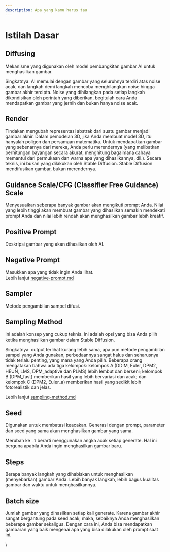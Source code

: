 ```yaml
---
description: Apa yang kamu harus tau
---
```


# Istilah Dasar

## Diffusing

Mekanisme yang digunakan oleh model pembangkitan gambar AI untuk menghasilkan gambar.&#x20;

Singkatnya: AI memulai dengan gambar yang seluruhnya terdiri atas noise acak, dan langkah demi langkah mencoba menghilangkan noise hingga gambar akhir tercipta. Noise yang dihilangkan pada setiap langkah dikondisikan oleh perintah yang diberikan, begitulah cara Anda mendapatkan gambar yang jernih dan bukan hanya noise acak.

## Render

Tindakan mengubah representasi abstrak dari suatu gambar menjadi gambar akhir. Dalam pemodelan 3D, jika Anda membuat model 3D, itu hanyalah poligon dan persamaan matematika. Untuk mendapatkan gambar yang sebenarnya dari mereka, Anda perlu merendernya (yang melibatkan perhitungan bayangan secara akurat, menghitung bagaimana cahaya memantul dari permukaan dan warna apa yang dihasilkannya, dll.). Secara teknis, ini bukan yang dilakukan oleh Stable Diffusion. Stable Diffusion mendifusikan gambar, bukan merendernya.

## Guidance Scale/CFG (Classifier Free Guidance) Scale

Menyesuaikan seberapa banyak gambar akan mengikuti prompt Anda. Nilai yang lebih tinggi akan membuat gambar yang dihasilkan semakin mendekati prompt Anda dan nilai lebih rendah akan menghasilkan gambar lebih kreatif.

## Positive Prompt

Deskripsi gambar yang akan dihasilkan oleh AI.

## Negative Prompt

Masukkan apa yang tidak ingin Anda lihat. \
Lebih lanjut [negative-prompt.md](../tutorial/prompting/negative-prompt.md "mention")

## Sampler

Metode pengambilan sampel difusi.

## **Sampling Method**

ini adalah konsep yang cukup teknis. Ini adalah opsi yang bisa Anda pilih ketika menghasilkan gambar dalam Stable Diffusion.&#x20;

Singkatnya: output terlihat kurang lebih sama, apa pun metode pengambilan sampel yang Anda gunakan, perbedaannya sangat halus dan seharusnya tidak terlalu penting, yang mana yang Anda pilih. Beberapa orang mengatakan bahwa ada tiga kelompok: kelompok A (DDIM, Euler, DPM2, HEUN, LMS, DPM\_adaptive dan PLMS) lebih lembut dan berseni; kelompok B (DPM\_fast) memberikan hasil yang lebih bervariasi dan acak; dan kelompok C (DPM2, Euler\_a) memberikan hasil yang sedikit lebih fotorealistik dan jelas.&#x20;

Lebih lanjut [sampling-method.md](../tutorial/text-to-image/sampling-method.md "mention")

## Seed

Digunakan untuk membatasi keacakan. Generasi dengan prompt, parameter dan seed yang sama akan menghasilkan gambar yang sama.

Merubah ke `-1` berarti menggunakan angka acak setiap generate. Hal ini berguna apabila Anda ingin menghasilkan gambar baru.&#x20;

## **Steps**

Berapa banyak langkah yang dihabiskan untuk menghasilkan (menyebarkan) gambar Anda. Lebih banyak langkah, lebih bagus kualitas gambar dan waktu untuk menghasilkannya.

## Batch size <a href="#batch-size" id="batch-size"></a>

Jumlah gambar yang dihasilkan setiap kali generate. Karena gambar akhir sangat bergantung pada seed acak, maka, sebaiknya Anda menghasilkan beberapa gambar sekaligus. Dengan cara ini, Anda bisa mendapatkan gambaran yang baik mengenai apa yang bisa dilakukan oleh prompt saat ini.

\
